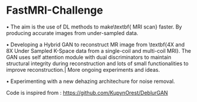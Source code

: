 # FastMRI-Challenge
• The aim is the use of DL methods to make\textbf{ MRI scan} faster.
  By producing accurate images from under-sampled data. 
  
• Developing a Hybrid GAN to reconstruct MR image from \textbf{4X and 8X Under Sampled K-Space data from a single-coil and multi-coil       MRI}. The GAN uses self attention module with dual discriminators to maintain structural integrity during reconstruction and lots of       small functionalities to improve reconstruction.| More ongoing experiments and ideas.

• Experimenting with a new dehazing architechure for noise removal.

Code is inspired from : https://github.com/KupynOrest/DeblurGAN

